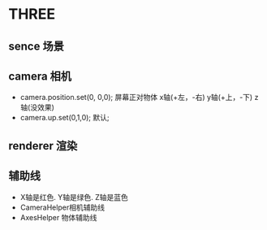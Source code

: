 # THREE 
## sence 场景

## camera 相机
*  camera.position.set(0, 0,0); 屏幕正对物体 x轴(+左，-右) y轴(+上，-下) z轴(没效果)
*  camera.up.set(0,1,0); 默认;
## renderer 渲染

## 辅助线
* X轴是红色. Y轴是绿色. Z轴是蓝色
* CameraHelper相机辅助线
* AxesHelper 物体辅助线